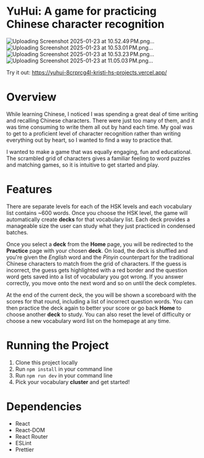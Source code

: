 # YuHui: A game for practicing Chinese character recognition

![Uploading Screenshot 2025-01-23 at 10.52.49 PM.png…]()
![Uploading Screenshot 2025-01-23 at 10.53.01 PM.png…]()
![Uploading Screenshot 2025-01-23 at 10.53.23 PM.png…]()
![Uploading Screenshot 2025-01-23 at 11.05.03 PM.png…]()

Try it out: https://yuhui-8crprcg4l-kristi-hs-projects.vercel.app/

# Overview

While learning Chinese, I noticed I was spending a great deal of time writing and recalling Chinese characters. There were just too many of them, and it was time consuming to write them all out by hand each time. My goal was to get to a proficient level of character recognition rather than writing everything out by heart, so I wanted to find a way to practice that.

I wanted to make a game that was equally engaging, fun and educational. The scrambled grid of characters gives a familiar feeling to word puzzles and matching games, so it is intuitive to get started and play.

# Features

There are separate levels for each of the HSK levels and each vocabulary list contains ~600 words. Once you choose the HSK level, the game will automatically create **decks** for that vocabulary list. Each deck provides a manageable size the user can study what they just practiced in condensed batches.

Once you select a **deck** from the **Home** page, you will be redirected to the **Practice** page with your chosen **deck**. On load, the deck is shuffled and you're given the _English_ word and the _Pinyin_ counterpart for the traditional Chinese characters to match from the grid of characters. If the guess is incorrect, the guess gets highlighted with a red border and the question word gets saved into a list of vocabulary you got wrong. If you answer correctly, you move onto the next word and so on until the deck completes.

At the end of the current deck, the you will be shown a scoreboard with the scores for that round, including a list of incorrect question words. You can then practice the deck again to better your score or go back **Home** to choose another **deck** to study. You can also reset the level of difficulty or choose a new vocabulary word list on the homepage at any time.

# Running the Project

1. Clone this project locally
2. Run `npm install` in your command line
3. Run `npm run dev` in your command line
4. Pick your vocabulary **cluster** and get started!

# Dependencies

- React
- React-DOM
- React Router
- ESLint
- Prettier
